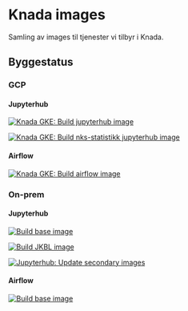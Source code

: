 # Knada images

Samling av images til tjenester vi tilbyr i Knada.

## Byggestatus

### GCP

#### Jupyterhub

[![Knada GKE: Build jupyterhub image](https://github.com/navikt/knada-images/actions/workflows/knada_gke_jupyter.yaml/badge.svg)](https://github.com/navikt/knada-images/actions/workflows/knada_gke_jupyter.yaml)

[![Knada GKE: Build nks-statistikk jupyterhub image](https://github.com/navikt/knada-images/actions/workflows/knada_gke_nks_statistikk.yaml/badge.svg)](https://github.com/navikt/knada-images/actions/workflows/knada_gke_nks_statistikk.yaml)

#### Airflow

[![Knada GKE: Build airflow image](https://github.com/navikt/knada-images/actions/workflows/knada_gke_airflow.yaml/badge.svg)](https://github.com/navikt/knada-images/actions/workflows/knada_gke_airflow.yaml)

### On-prem

#### Jupyterhub

[![Build base image](https://github.com/navikt/knada-images/actions/workflows/jupyterhub_base_image.yaml/badge.svg)](https://github.com/navikt/knada-images/actions/workflows/jupyterhub_base_image.yaml)

[![Build JKBL image](https://github.com/navikt/knada-images/actions/workflows/jupyterhub_jkbl_image.yaml/badge.svg)](https://github.com/navikt/knada-images/actions/workflows/jupyterhub_jkbl_image.yaml)

[![Jupyterhub: Update secondary images](https://github.com/navikt/knada-images/actions/workflows/jupyterhub_update_secondary_images.yaml/badge.svg)](https://github.com/navikt/knada-images/actions/workflows/jupyterhub_update_secondary_images.yaml)

#### Airflow

[![Build base image](https://github.com/navikt/knada-images/actions/workflows/airflow_base_image.yaml/badge.svg)](https://github.com/navikt/knada-images/actions/workflows/airflow_base_image.yaml)
